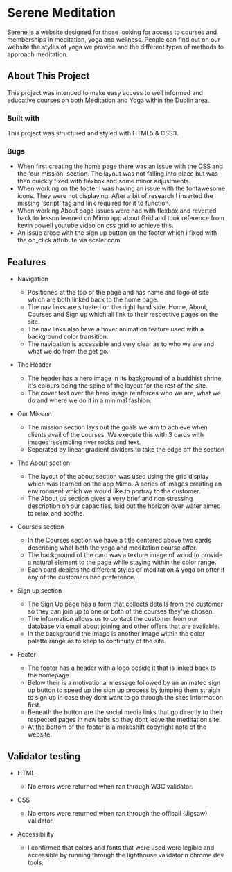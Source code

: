 # Serene Meditation
Serene is a website designed for those looking for access to courses and memberships in meditation, yoga and wellness. People can find out on our website the styles of yoga we provide and the different types of methods to approach meditation.

## About This Project
This project was intended to make easy access to well informed and educative courses on both Meditation and Yoga within the Dublin area.

### Built with
This project was structured and styled with HTML5 & CSS3.

### Bugs
- When first creating the home page there was an issue with the CSS and the 'our mission' section. The layout was not falling into place but was then quickly fixed with flexbox and some minor adjustments.
- When working on the footer I was having an issue with the fontawesome icons. They were not displaying. After a bit of research I inserted the missing 'script' tag and link required for it to function.
- When working About page issues were had with flexbox and reverted back to lesson learned on Mimo app about Grid and took reference from kevin powell youtube video on css grid to achieve this.
- An issue arose with the sign up button on the footer which i fixed with the on_click attribute via scaler.com

## Features

- Navigation
    - Positioned at the top of the page and has name and logo of site which are both linked back to the home page.
    - The nav links are situated on the right hand side: Home, About, Courses and Sign up which all link to their respective pages on the site.
    - The nav links also have a hover animation feature used with a background color transition.
    - The navigation is accessible and very clear as to who we are and what we do from the get go.

- The Header
    - The header has a hero image in its background of a buddhist shrine, it's colours being the spine of the layout for the rest of the site.
    - The cover text over the hero image reinforces who we are, what we do and where we do it in a minimal fashion.

- Our Mission
    - The mission section lays out the goals we aim to achieve when clients avail of the courses. We execute this with 3 cards with images resembling river rocks and text.
    - Seperated by linear gradient dividers to take the edge off the section

- The About section
    - The layout of the about section was used using the grid display which was learned on the app Mimo. A series of images creating an environment which we would like to portray to the customer.
    - The About us section gives a very brief and non stressing description on our capacities, laid out the horizon over water aimed to relax and soothe.

- Courses section
    - In the Courses section we have a title centered above two cards describing what both the yoga and meditation course offer.
    - The background of the card was a texture image of wood to provide a natural element to the page while staying within the color range.
    - Each card depicts the different styles of meditation & yoga on offer if any of the customers had preference.

- Sign up section
    - The Sign Up page has a form that collects details from the customer so they can join up to one or both of the courses they've chosen.
    - The information allows us to contact the customer from our database via email about joining and other offers that are available.
    - In the background the image is another image within the color palette range as to keep to continuity of the site.

- Footer
    - The footer has a header with a logo beside it that is linked back to the homepage.
    - Below their is a motivational message followed by an animated sign up button to speed up the sign up process by jumping them straigh to sign up in case they dont want to go through the sites information first.
    - Beneath the button are the social media links that go directly to their respected pages in new tabs so they dont leave the meditation site.
    - At the bottom of the footer is a makeshift copyright note of the website.

## Validator testing

- HTML
    - No errors were returned when ran through W3C validator.

- CSS
    - No errors were returned when ran through the officail (Jigsaw) validator.

- Accessibility
    - I confirmed that colors and fonts that were used were legible and accessible by running through the lighthouse validatorin chrome dev tools.
